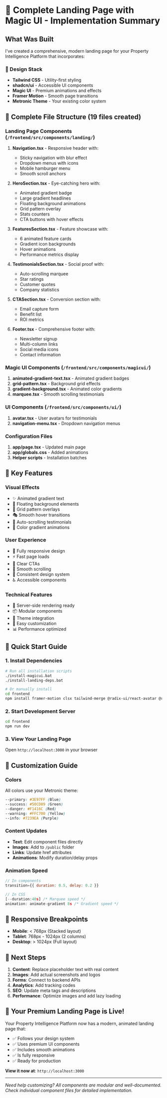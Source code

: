# 🚀 Complete Landing Page with Magic UI - Implementation Summary

## What Was Built

I've created a comprehensive, modern landing page for your Property Intelligence Platform that incorporates:

### 🎨 Design Stack
- **Tailwind CSS** - Utility-first styling
- **shadcn/ui** - Accessible UI components
- **Magic UI** - Premium animations and effects
- **Framer Motion** - Smooth page transitions
- **Metronic Theme** - Your existing color system

## 📁 Complete File Structure (19 files created)

### Landing Page Components (`/frontend/src/components/landing/`)
1. **Navigation.tsx** - Responsive header with:
   - Sticky navigation with blur effect
   - Dropdown menus with icons
   - Mobile hamburger menu
   - Smooth scroll anchors

2. **HeroSection.tsx** - Eye-catching hero with:
   - Animated gradient badge
   - Large gradient headlines
   - Floating background animations
   - Grid pattern overlay
   - Stats counters
   - CTA buttons with hover effects

3. **FeaturesSection.tsx** - Feature showcase with:
   - 6 animated feature cards
   - Gradient icon backgrounds
   - Hover animations
   - Performance metrics display

4. **TestimonialsSection.tsx** - Social proof with:
   - Auto-scrolling marquee
   - Star ratings
   - Customer quotes
   - Company statistics

5. **CTASection.tsx** - Conversion section with:
   - Email capture form
   - Benefit list
   - ROI metrics

6. **Footer.tsx** - Comprehensive footer with:
   - Newsletter signup
   - Multi-column links
   - Social media icons
   - Contact information

### Magic UI Components (`/frontend/src/components/magicui/`)
1. **animated-gradient-text.tsx** - Animated gradient badges
2. **grid-pattern.tsx** - Background grid effects
3. **gradient-background.tsx** - Animated color gradients
4. **marquee.tsx** - Smooth scrolling testimonials

### UI Components (`/frontend/src/components/ui/`)
1. **avatar.tsx** - User avatars for testimonials
2. **navigation-menu.tsx** - Dropdown navigation menus

### Configuration Files
1. **app/page.tsx** - Updated main page
2. **app/globals.css** - Added animations
3. **Helper scripts** - Installation batches

## 🎯 Key Features

### Visual Effects
- ✨ Animated gradient text
- 🌊 Floating background elements
- 📐 Grid pattern overlays
- 🎭 Smooth hover transitions
- 📜 Auto-scrolling testimonials
- 🌈 Color gradient animations

### User Experience
- 📱 Fully responsive design
- ⚡ Fast page loads
- 🎯 Clear CTAs
- 🔄 Smooth scrolling
- 🎨 Consistent design system
- ♿ Accessible components

### Technical Features
- 🚀 Server-side rendering ready
- 📦 Modular components
- 🎨 Theme integration
- 🔧 Easy customization
- 📊 Performance optimized

## 🚀 Quick Start Guide

### 1. Install Dependencies
```bash
# Run all installation scripts
./install-magicui.bat
./install-landing-deps.bat

# Or manually install
cd frontend
npm install framer-motion clsx tailwind-merge @radix-ui/react-avatar @radix-ui/react-navigation-menu
```

### 2. Start Development Server
```bash
cd frontend
npm run dev
```

### 3. View Your Landing Page
Open `http://localhost:3000` in your browser

## 🎨 Customization Guide

### Colors
All colors use your Metronic theme:
```css
--primary: #3E97FF (Blue)
--success: #50CD89 (Green)
--danger: #F1416C (Red)
--warning: #FFC700 (Yellow)
--info: #7239EA (Purple)
```

### Content Updates
- **Text**: Edit component files directly
- **Images**: Add to `/public` folder
- **Links**: Update href attributes
- **Animations**: Modify duration/delay props

### Animation Speed
```jsx
// In components
transition={{ duration: 0.5, delay: 0.2 }}

// In CSS
[--duration:40s] /* Marquee speed */
animation: animate-gradient 8s /* Gradient speed */
```

## 📱 Responsive Breakpoints
- **Mobile**: < 768px (Stacked layout)
- **Tablet**: 768px - 1024px (2 columns)
- **Desktop**: > 1024px (Full layout)

## 🔧 Next Steps

1. **Content**: Replace placeholder text with real content
2. **Images**: Add actual screenshots and logos
3. **Forms**: Connect to backend APIs
4. **Analytics**: Add tracking codes
5. **SEO**: Update meta tags and descriptions
6. **Performance**: Optimize images and add lazy loading

## 🎉 Your Premium Landing Page is Live!

Your Property Intelligence Platform now has a modern, animated landing page that:
- ✅ Follows your design system
- ✅ Uses premium UI components
- ✅ Includes smooth animations
- ✅ Is fully responsive
- ✅ Ready for production

**View it now at**: `http://localhost:3000`

---

*Need help customizing? All components are modular and well-documented. Check individual component files for detailed implementation.*